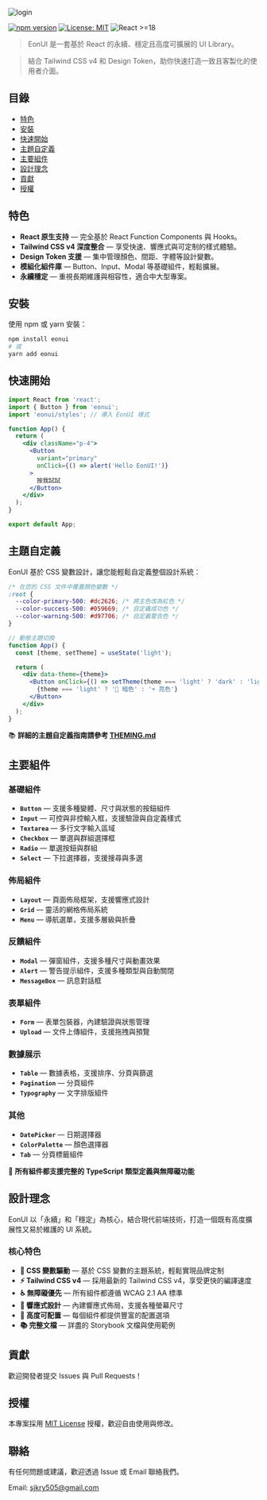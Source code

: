 <p>
  <img src="https://github.com/user-attachments/assets/96b75956-4633-4306-b43c-d2b6cd71d78d" alt="login"/>
</p>

[![npm version](https://img.shields.io/npm/v/eonui.svg)](https://www.npmjs.com/package/eonui)
[![License: MIT](https://img.shields.io/badge/License-MIT-blue.svg)](LICENSE)
![React >=18](https://img.shields.io/badge/React->=18-brightgreen)

> EonUI 是一套基於 React 的永續、穩定且高度可擴展的 UI Library。

> 結合 Tailwind CSS v4 和 Design Token，助你快速打造一致且客製化的使用者介面。

## 目錄

- [特色](#特色)
- [安裝](#安裝)
- [快速開始](#快速開始)
- [主題自定義](#主題自定義)
- [主要組件](#主要組件)
- [設計理念](#設計理念)
- [貢獻](#貢獻)
- [授權](#授權)

## 特色

- **React 原生支持** — 完全基於 React Function Components 與 Hooks。
- **Tailwind CSS v4 深度整合** — 享受快速、響應式與可定制的樣式體驗。
- **Design Token 支援** — 集中管理顏色、間距、字體等設計變數。
- **模組化組件庫** — Button、Input、Modal 等基礎組件，輕鬆擴展。
- **永續穩定** — 重視長期維護與相容性，適合中大型專案。

## 安裝

使用 npm 或 yarn 安裝：

```bash
npm install eonui
# 或
yarn add eonui
```

## 快速開始

```jsx
import React from 'react';
import { Button } from 'eonui';
import 'eonui/styles'; // 導入 EonUI 樣式

function App() {
  return (
    <div className="p-4">
      <Button
        variant="primary"
        onClick={() => alert('Hello EonUI!')}
      >
        按我試試
      </Button>
    </div>
  );
}

export default App;
```

## 主題自定義

EonUI 基於 CSS 變數設計，讓您能輕鬆自定義整個設計系統：

```css
/* 在您的 CSS 文件中覆蓋顏色變數 */
:root {
  --color-primary-500: #dc2626; /* 將主色改為紅色 */
  --color-success-500: #059669; /* 自定義成功色 */
  --color-warning-500: #d97706; /* 自定義警告色 */
}
```

```jsx
// 動態主題切換
function App() {
  const [theme, setTheme] = useState('light');

  return (
    <div data-theme={theme}>
      <Button onClick={() => setTheme(theme === 'light' ? 'dark' : 'light')}>
        {theme === 'light' ? '🌙 暗色' : '☀️ 亮色'}
      </Button>
    </div>
  );
}
```

📚 **詳細的主題自定義指南請參考 [THEMING.md](./THEMING.md)**

## 主要組件

### 基礎組件

- **`Button`** — 支援多種變體、尺寸與狀態的按鈕組件
- **`Input`** — 可控與非控輸入框，支援驗證與自定義樣式
- **`Textarea`** — 多行文字輸入區域
- **`Checkbox`** — 單選與群組選擇框
- **`Radio`** — 單選按鈕與群組
- **`Select`** — 下拉選擇器，支援搜尋與多選

### 佈局組件

- **`Layout`** — 頁面佈局框架，支援響應式設計
- **`Grid`** — 靈活的網格佈局系統
- **`Menu`** — 導航選單，支援多層級與折疊

### 反饋組件

- **`Modal`** — 彈窗組件，支援多種尺寸與動畫效果
- **`Alert`** — 警告提示組件，支援多種類型與自動關閉
- **`MessageBox`** — 訊息對話框

### 表單組件

- **`Form`** — 表單包裝器，內建驗證與狀態管理
- **`Upload`** — 文件上傳組件，支援拖拽與預覽

### 數據展示

- **`Table`** — 數據表格，支援排序、分頁與篩選
- **`Pagination`** — 分頁組件
- **`Typography`** — 文字排版組件

### 其他

- **`DatePicker`** — 日期選擇器
- **`ColorPalette`** — 顏色選擇器
- **`Tab`** — 分頁標籤組件

🚀 **所有組件都支援完整的 TypeScript 類型定義與無障礙功能**

## 設計理念

EonUI 以「永續」和「穩定」為核心，結合現代前端技術，打造一個既有高度擴展性又易於維護的 UI 系統。

### 核心特色

- **🎨 CSS 變數驅動** — 基於 CSS 變數的主題系統，輕鬆實現品牌定制
- **⚡ Tailwind CSS v4** — 採用最新的 Tailwind CSS v4，享受更快的編譯速度
- **♿ 無障礙優先** — 所有組件都遵循 WCAG 2.1 AA 標準
- **📱 響應式設計** — 內建響應式佈局，支援各種螢幕尺寸
- **🔧 高度可配置** — 每個組件都提供豐富的配置選項
- **📚 完整文檔** — 詳盡的 Storybook 文檔與使用範例

## 貢獻

歡迎開發者提交 Issues 與 Pull Requests！

## 授權

本專案採用 [MIT License](./LICENSE) 授權，歡迎自由使用與修改。

## 聯絡

有任何問題或建議，歡迎透過 Issue 或 Email 聯絡我們。

Email: sjkry505@gmail.com
